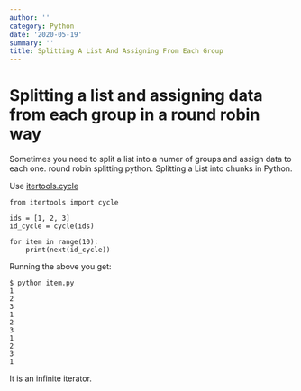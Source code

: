 ```yaml
---
author: ''
category: Python
date: '2020-05-19'
summary: ''
title: Splitting A List And Assigning From Each Group
---
```

# Splitting a list and assigning data from each group in a round robin way

Sometimes you need to split a list into a numer of groups and assign data to each one.
round robin splitting python.
Splitting a List into chunks in Python.

Use [itertools.cycle](https://docs.python.org/3/library/itertools.html#itertools.cycle)

    from itertools import cycle

    ids = [1, 2, 3]
    id_cycle = cycle(ids)

    for item in range(10):
        print(next(id_cycle))

Running the above you get:

    $ python item.py 
    1
    2
    3
    1
    2
    3
    1
    2
    3
    1

It is an infinite iterator.


